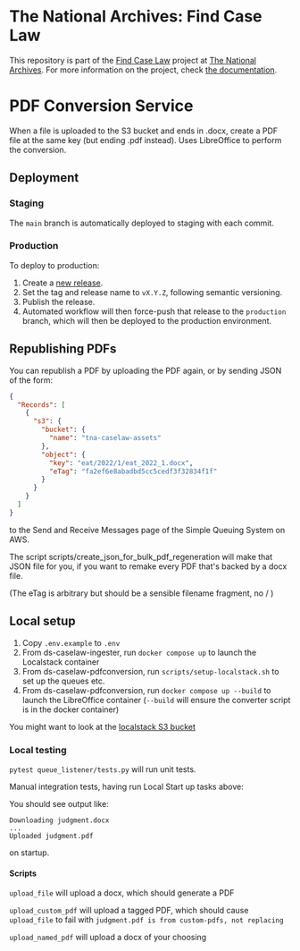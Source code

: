 # The National Archives: Find Case Law

This repository is part of the [Find Case Law](https://caselaw.nationalarchives.gov.uk/) project at [The National Archives](https://www.nationalarchives.gov.uk/). For more information on the project, check [the documentation](https://github.com/nationalarchives/ds-find-caselaw-docs).

# PDF Conversion Service

When a file is uploaded to the S3 bucket and ends in .docx, create a PDF file at the same key (but ending .pdf instead).
Uses LibreOffice to perform the conversion.

## Deployment

### Staging

The `main` branch is automatically deployed to staging with each commit.

### Production

To deploy to production:

1. Create a [new release](https://github.com/nationalarchives/ds-caselaw-pdf-conversion/releases).
2. Set the tag and release name to `vX.Y.Z`, following semantic versioning.
3. Publish the release.
4. Automated workflow will then force-push that release to the `production` branch, which will then be deployed to
   the production environment.

## Republishing PDFs

You can republish a PDF by uploading the PDF again, or by sending JSON of the form:

```json
{
  "Records": [
    {
      "s3": {
        "bucket": {
          "name": "tna-caselaw-assets"
        },
        "object": {
          "key": "eat/2022/1/eat_2022_1.docx",
          "eTag": "fa2ef6e8abadbd5cc5cedf3f32834f1f"
        }
      }
    }
  ]
}
```

to the Send and Receive Messages page of the Simple Queuing System on AWS.

The script scripts/create_json_for_bulk_pdf_regeneration will make that JSON
file for you, if you want to remake every PDF that's backed by a docx file.

(The eTag is arbitrary but should be a sensible filename fragment, no / )

## Local setup

1. Copy `.env.example` to `.env`
2. From ds-caselaw-ingester, run `docker compose up` to launch the Localstack container
3. From ds-caselaw-pdfconversion, run `scripts/setup-localstack.sh` to set up the queues etc.
4. From ds-caselaw-pdfconversion, run `docker compose up --build` to launch the LibreOffice container
   (`--build` will ensure the converter script is in the docker container)

You might want to look at the [localstack S3 bucket](http://localhost:4566/private-asset-bucket)

### Local testing

`pytest queue_listener/tests.py` will run unit tests.

Manual integration tests, having run Local Start up tasks above:

You should see output like:

```
Downloading judgment.docx
...
Uploaded judgment.pdf
```

on startup.

#### Scripts

`upload_file` will upload a docx, which should generate a PDF

`upload_custom_pdf` will upload a tagged PDF, which should cause `upload_file` to fail with `judgment.pdf is from custom-pdfs, not replacing`

`upload_named_pdf` will upload a docx of your choosing
